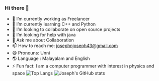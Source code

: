 ### Hi there 👋

- 🔭 I’m currently working as Freelancer
- 🌱 I’m currently learning C++ and Python
- 👯 I’m looking to collaborate on open source projects
- 🤔 I’m looking for help with java
- 💬 Ask me about Collaboration
- 📫 How to reach me: josephnjoseph43@gmail.com
- 😄 Pronouns: Unni
- 🌎 Language : Malayalam and English
- ⚡ Fun fact: I am a computer programmer with interest in physics and space
![Top Langs](https://github-readme-stats.vercel.app/api/top-langs/?username=its-joseph-230606)
![Joseph's GitHub stats](https://github-readme-stats.vercel.app/api?username=its-joseph-230606&show_icons=true&theme=transparent)

<!--
**its-joseph-230606/its-joseph-230606** is a ✨ _special_ ✨ repository because its `README.md` (this file) appears on your GitHub profile.

Here are some ideas to get you started:

-->
